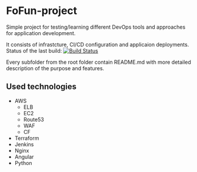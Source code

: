 # FoFun-project
Simple project for testing/learning different DevOps tools and approaches for application development.

It consists of infrastcture, CI/CD configuration and applicaion deployments.
Status of the last build:
[![Build Status](https://cicd.iplatinum.pro/buildStatus/icon?job=fofun-project%2Ffofun-web-site)](https://cicd.iplatinum.pro/job/fofun-project/job/fofun-web-site/)

Every subfolder from the root folder contain README.md with more detailed description of the purpose and features.

## Used technologies
* AWS
  * ELB
  * EC2
  * Route53
  * WAF
  * CF
* Terraform
* Jenkins
* Nginx
* Angular
* Python
